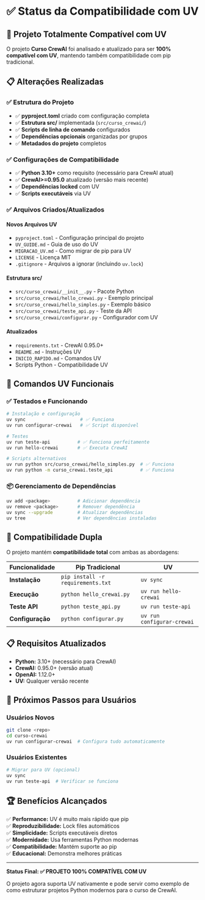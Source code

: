 # ✅ Status da Compatibilidade com UV

## 🎯 Projeto Totalmente Compatível com UV

O projeto **Curso CrewAI** foi analisado e atualizado para ser **100% compatível com UV**, mantendo também compatibilidade com pip tradicional.

## 📋 Alterações Realizadas

### ✅ Estrutura do Projeto

- ✅ **pyproject.toml** criado com configuração completa
- ✅ **Estrutura src/** implementada (`src/curso_crewai/`)
- ✅ **Scripts de linha de comando** configurados
- ✅ **Dependências opcionais** organizadas por grupos
- ✅ **Metadados do projeto** completos

### ✅ Configurações de Compatibilidade

- ✅ **Python 3.10+** como requisito (necessário para CrewAI atual)
- ✅ **CrewAI>=0.95.0** atualizado (versão mais recente)
- ✅ **Dependências locked** com UV
- ✅ **Scripts executáveis** via UV

### ✅ Arquivos Criados/Atualizados

#### Novos Arquivos UV

- `pyproject.toml` - Configuração principal do projeto
- `UV_GUIDE.md` - Guia de uso do UV
- `MIGRACAO_UV.md` - Como migrar de pip para UV  
- `LICENSE` - Licença MIT
- `.gitignore` - Arquivos a ignorar (incluindo `uv.lock`)

#### Estrutura src/

- `src/curso_crewai/__init__.py` - Pacote Python
- `src/curso_crewai/hello_crewai.py` - Exemplo principal
- `src/curso_crewai/hello_simples.py` - Exemplo básico
- `src/curso_crewai/teste_api.py` - Teste da API
- `src/curso_crewai/configurar.py` - Configurador com UV

#### Atualizados

- `requirements.txt` - CrewAI 0.95.0+
- `README.md` - Instruções UV
- `INICIO_RAPIDO.md` - Comandos UV
- Scripts Python - Compatibilidade UV

## 🚀 Comandos UV Funcionais

### ✅ Testados e Funcionando

```bash
# Instalação e configuração
uv sync                    # ✅ Funciona
uv run configurar-crewai   # ✅ Script disponível

# Testes
uv run teste-api          # ✅ Funciona perfeitamente
uv run hello-crewai       # ✅ Executa CrewAI

# Scripts alternativos
uv run python src/curso_crewai/hello_simples.py  # ✅ Funciona
uv run python -m curso_crewai.teste_api          # ✅ Funciona
```

### 📦 Gerenciamento de Dependências

```bash
uv add <package>          # Adicionar dependência
uv remove <package>       # Remover dependência  
uv sync --upgrade         # Atualizar dependências
uv tree                   # Ver dependências instaladas
```

## 🔄 Compatibilidade Dupla

O projeto mantém **compatibilidade total** com ambas as abordagens:

| Funcionalidade | Pip Tradicional | UV |
|----------------|-----------------|-----|
| **Instalação** | `pip install -r requirements.txt` | `uv sync` |
| **Execução** | `python hello_crewai.py` | `uv run hello-crewai` |
| **Teste API** | `python teste_api.py` | `uv run teste-api` |
| **Configuração** | `python configurar.py` | `uv run configurar-crewai` |

## 📋 Requisitos Atualizados

- **Python:** 3.10+ (necessário para CrewAI)
- **CrewAI:** 0.95.0+ (versão atual)
- **OpenAI:** 1.12.0+
- **UV:** Qualquer versão recente

## 🎯 Próximos Passos para Usuários

### Usuários Novos

```bash
git clone <repo>
cd curso-crewai
uv run configurar-crewai  # Configura tudo automaticamente
```

### Usuários Existentes

```bash
# Migrar para UV (opcional)
uv sync
uv run teste-api  # Verificar se funciona
```

## 🏆 Benefícios Alcançados

✅ **Performance:** UV é muito mais rápido que pip  
✅ **Reproduzibilidade:** Lock files automáticos  
✅ **Simplicidade:** Scripts executáveis diretos  
✅ **Modernidade:** Usa ferramentas Python modernas  
✅ **Compatibilidade:** Mantém suporte ao pip  
✅ **Educacional:** Demonstra melhores práticas  

---

**Status Final: ✅ PROJETO 100% COMPATÍVEL COM UV**

O projeto agora suporta UV nativamente e pode servir como exemplo de como estruturar projetos Python modernos para o curso de CrewAI.
